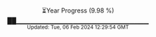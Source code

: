 <p align="center">
⏳Year Progress (9.98 %) <br>
██▁▁▁▁▁▁▁▁▁▁▁▁▁▁▁▁▁▁▁▁▁▁▁▁▁▁▁▁ <br>
<sub>Updated: Tue, 06 Feb 2024 12:29:54 GMT</sub>
</p>

